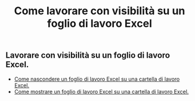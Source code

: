 ﻿---
title: Come lavorare con visibilità su un foglio di lavoro Excel
second_title: Aspose.Cells Cloud Documen
linktitle: Visibilità
type: docs
url: /it/worksheets/panes/
keywords: How to work with visibility on an Excel worksheet
description: Aspose.Cells Cloud REST API supporta il lavoro con visibilità su un foglio di lavoro Excel. L'SDK supporta tipi di linguaggi di sviluppo. Includono Android, C#, Go, Java, NodeJS, Perl, PHP, Python, Ruby e swift
weight: 20
---
## Lavorare con visibilità su un foglio di lavoro Excel.

- [Come nascondere un foglio di lavoro Excel su una cartella di lavoro Excel.](/cells/it/worksheets/hide/) 
- [Come mostrare un foglio di lavoro Excel su una cartella di lavoro Excel.](/cells/it/worksheets/unhide/) 


